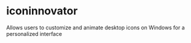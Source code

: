 # iconinnovator
 Allows users to customize and animate desktop icons on Windows for a personalized interface
